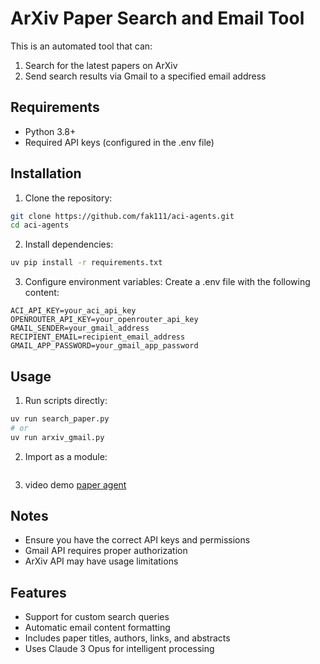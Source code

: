 # ArXiv Paper Search and Email Tool

This is an automated tool that can:

1. Search for the latest papers on ArXiv
2. Send search results via Gmail to a specified email address

## Requirements

- Python 3.8+
- Required API keys (configured in the .env file)

## Installation

1. Clone the repository:

```bash
git clone https://github.com/fak111/aci-agents.git
cd aci-agents
```

2. Install dependencies:

```bash
uv pip install -r requirements.txt
```

3. Configure environment variables:
   Create a .env file with the following content:

```
ACI_API_KEY=your_aci_api_key
OPENROUTER_API_KEY=your_openrouter_api_key
GMAIL_SENDER=your_gmail_address
RECIPIENT_EMAIL=recipient_email_address
GMAIL_APP_PASSWORD=your_gmail_app_password
```

## Usage

1. Run scripts directly:

```bash
uv run search_paper.py
# or
uv run arxiv_gmail.py
```

2. Import as a module:

```python

```

3. video demo
   [paper agent](https://www.loom.com/share/540283292e834953b51327fbed1ab237?sid=600136c5-2d8a-4b1f-9854-6722223b007e)

## Notes

- Ensure you have the correct API keys and permissions
- Gmail API requires proper authorization
- ArXiv API may have usage limitations

## Features

- Support for custom search queries
- Automatic email content formatting
- Includes paper titles, authors, links, and abstracts
- Uses Claude 3 Opus for intelligent processing

